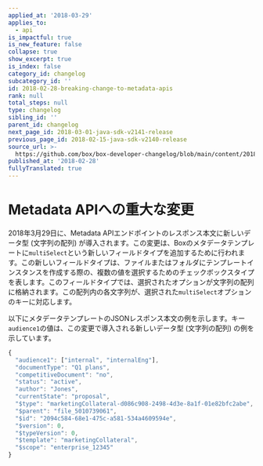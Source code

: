 ```yaml
---
applied_at: '2018-03-29'
applies_to:
  - api
is_impactful: true
is_new_feature: false
collapse: true
show_excerpt: true
is_index: false
category_id: changelog
subcategory_id: ''
id: 2018-02-28-breaking-change-to-metadata-apis
rank: null
total_steps: null
type: changelog
sibling_id: ''
parent_id: changelog
next_page_id: 2018-03-01-java-sdk-v2141-release
previous_page_id: 2018-02-15-java-sdk-v2140-release
source_url: >-
  https://github.com/box/box-developer-changelog/blob/main/content/2018/02-28-breaking-change-to-metadata-apis.md
published_at: '2018-02-28'
fullyTranslated: true
---
```

# Metadata APIへの重大な変更

2018年3月29日に、Metadata APIエンドポイントのレスポンス本文に新しいデータ型 (文字列の配列) が導入されます。この変更は、Boxのメタデータテンプレートに`multiSelect`という新しいフィールドタイプを追加するために行われます。この新しいフィールドタイプは、ファイルまたはフォルダにテンプレートインスタンスを作成する際の、複数の値を選択するためのチェックボックスタイプを表します。このフィールドタイプでは、選択されたオプションが文字列の配列に格納されます。この配列内の各文字列が、選択された`multiSelect`オプションのキーに対応します。

<!-- more -->

以下にメタデータテンプレートのJSONレスポンス本文の例を示します。キー`audience1`の値は、この変更で導入される新しいデータ型 (文字列の配列) の例を示しています。

```js
{
  "audience1": ["internal", "internalEng"],
  "documentType": "Q1 plans",
  "competitiveDocument": "no",
  "status": "active",
  "author": "Jones",
  "currentState": "proposal",
  "$type": "marketingCollateral-d086c908-2498-4d3e-8a1f-01e82bfc2abe",
  "$parent": "file_5010739061",
  "$id": "2094c584-68e1-475c-a581-534a4609594e",
  "$version": 0,
  "$typeVersion": 0,
  "$template": "marketingCollateral",
  "$scope": "enterprise_12345"
}
```
